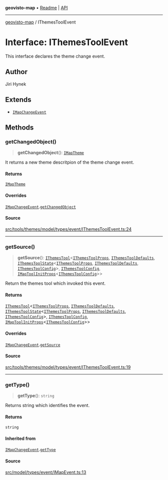 **geovisto-map** • [Readme](../README.md) \| [API](../globals.md)

***

[geovisto-map](../README.md) / IThemesToolEvent

# Interface: IThemesToolEvent

This interface declares the theme change event.

## Author

Jiri Hynek

## Extends

- [`IMapChangeEvent`](IMapChangeEvent.md)

## Methods

### getChangedObject()

> **getChangedObject**(): [`IMapTheme`](IMapTheme.md)

It returns a new theme descritpion of the theme change event.

#### Returns

[`IMapTheme`](IMapTheme.md)

#### Overrides

[`IMapChangeEvent`](IMapChangeEvent.md).[`getChangedObject`](IMapChangeEvent.md#getchangedobject)

#### Source

[src/tools/themes/model/types/event/IThemesToolEvent.ts:24](https://github.com/geovisto/geovisto-map/blob/e22d774889dbc28cc1ec62933ecf6bab6690f172/src/tools/themes/model/types/event/IThemesToolEvent.ts#L24)

***

### getSource()

> **getSource**(): [`IThemesTool`](IThemesTool.md)\<[`IThemesToolProps`](../type-aliases/IThemesToolProps.md), [`IThemesToolDefaults`](IThemesToolDefaults.md), [`IThemesToolState`](IThemesToolState.md)\<[`IThemesToolProps`](../type-aliases/IThemesToolProps.md), [`IThemesToolDefaults`](IThemesToolDefaults.md), [`IThemesToolConfig`](../type-aliases/IThemesToolConfig.md)\>, [`IThemesToolConfig`](../type-aliases/IThemesToolConfig.md), [`IMapToolInitProps`](../type-aliases/IMapToolInitProps.md)\<[`IThemesToolConfig`](../type-aliases/IThemesToolConfig.md)\>\>

Return the themes tool which invoked this event.

#### Returns

[`IThemesTool`](IThemesTool.md)\<[`IThemesToolProps`](../type-aliases/IThemesToolProps.md), [`IThemesToolDefaults`](IThemesToolDefaults.md), [`IThemesToolState`](IThemesToolState.md)\<[`IThemesToolProps`](../type-aliases/IThemesToolProps.md), [`IThemesToolDefaults`](IThemesToolDefaults.md), [`IThemesToolConfig`](../type-aliases/IThemesToolConfig.md)\>, [`IThemesToolConfig`](../type-aliases/IThemesToolConfig.md), [`IMapToolInitProps`](../type-aliases/IMapToolInitProps.md)\<[`IThemesToolConfig`](../type-aliases/IThemesToolConfig.md)\>\>

#### Overrides

[`IMapChangeEvent`](IMapChangeEvent.md).[`getSource`](IMapChangeEvent.md#getsource)

#### Source

[src/tools/themes/model/types/event/IThemesToolEvent.ts:19](https://github.com/geovisto/geovisto-map/blob/e22d774889dbc28cc1ec62933ecf6bab6690f172/src/tools/themes/model/types/event/IThemesToolEvent.ts#L19)

***

### getType()

> **getType**(): `string`

Returns string which identifies the event.

#### Returns

`string`

#### Inherited from

[`IMapChangeEvent`](IMapChangeEvent.md).[`getType`](IMapChangeEvent.md#gettype)

#### Source

[src/model/types/event/IMapEvent.ts:13](https://github.com/geovisto/geovisto-map/blob/e22d774889dbc28cc1ec62933ecf6bab6690f172/src/model/types/event/IMapEvent.ts#L13)
